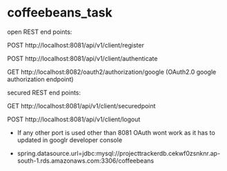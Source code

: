 # coffeebeans_task

open REST end points:

  POST http://localhost:8081/api/v1/client/register
   
  POST http://localhost:8081/api/v1/client/authenticate
  
  GET  http://localhost:8082/oauth2/authorization/google  (OAuth2.0 google authorization endpoint)
  
  
  
  
secured REST end points:

  GET http://localhost:8081/api/v1/client/securedpoint
  
  POST http://localhost:8081/api/v1/client/logout



* If any other port is used other than 8081  OAuth wont work as it has to updated in googlr developer console

* spring.datasource.url=jdbc:mysql://projecttrackerdb.cekwf0zsnknr.ap-south-1.rds.amazonaws.com:3306/coffeebeans

